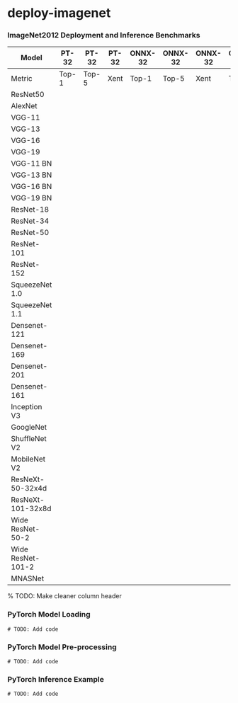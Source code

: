 # deploy-imagenet

### ImageNet2012 Deployment and Inference Benchmarks

| Model             | PT-32 | PT-32 | PT-32 | ONNX-32 | ONNX-32 | ONNX-32 | ONNX-8 | ONNX-8 | ONNX-8  |
| ----------------- | ----- | ----- | ----- | ------- | ------- | ------- | ------ | ------ | ------- |
| Metric            | Top-1 | Top-5 | Xent  | Top-1   | Top-5   | Xent    | Top-1  | Top-5  | Xent    |
| ResNet50          |       |       |       |         |         |         |        |        |         |
| AlexNet           |       |       |       |         |         |         |        |        |         |
| VGG-11            |       |       |       |         |         |         |        |        |         |
| VGG-13            |       |       |       |         |         |         |        |        |         |
| VGG-16            |       |       |       |         |         |         |        |        |         |
| VGG-19            |       |       |       |         |         |         |        |        |         |
| VGG-11 BN         |       |       |       |         |         |         |        |        |         |
| VGG-13 BN         |       |       |       |         |         |         |        |        |         |
| VGG-16 BN         |       |       |       |         |         |         |        |        |         |
| VGG-19 BN         |       |       |       |         |         |         |        |        |         |
| ResNet-18         |       |       |       |         |         |         |        |        |         |
| ResNet-34         |       |       |       |         |         |         |        |        |         |
| ResNet-50         |       |       |       |         |         |         |        |        |         |
| ResNet-101        |       |       |       |         |         |         |        |        |         |
| ResNet-152        |       |       |       |         |         |         |        |        |         |
| SqueezeNet 1.0    |       |       |       |         |         |         |        |        |         |
| SqueezeNet 1.1    |       |       |       |         |         |         |        |        |         |
| Densenet-121      |       |       |       |         |         |         |        |        |         |
| Densenet-169      |       |       |       |         |         |         |        |        |         |
| Densenet-201      |       |       |       |         |         |         |        |        |         |
| Densenet-161      |       |       |       |         |         |         |        |        |         |
| Inception V3      |       |       |       |         |         |         |        |        |         |
| GoogleNet         |       |       |       |         |         |         |        |        |         |
| ShuffleNet V2     |       |       |       |         |         |         |        |        |         |
| MobileNet V2      |       |       |       |         |         |         |        |        |         |
| ResNeXt-50-32x4d  |       |       |       |         |         |         |        |        |         |
| ResNeXt-101-32x8d |       |       |       |         |         |         |        |        |         |
| Wide ResNet-50-2  |       |       |       |         |         |         |        |        |         |
| Wide ResNet-101-2 |       |       |       |         |         |         |        |        |         |
| MNASNet           |       |       |       |         |         |         |        |        |         |

% TODO: Make cleaner column header

### PyTorch Model Loading
```
# TODO: Add code
```

### PyTorch Model Pre-processing
```
# TODO: Add code
```

### PyTorch Inference Example
```
# TODO: Add code
```

